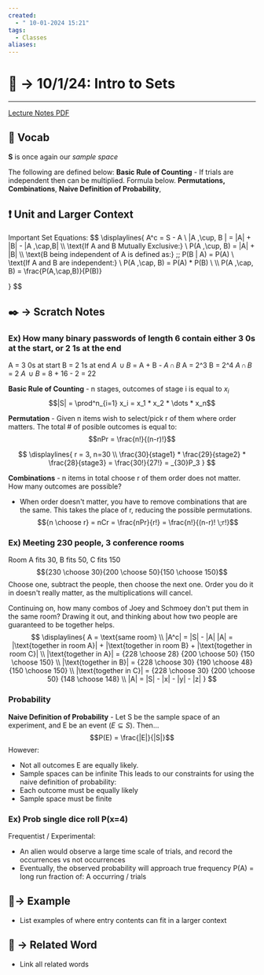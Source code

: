 ```yaml
---
created:
  - " 10-01-2024 15:21"
tags:
  - Classes
aliases:
---
```


# 📗 -> 10/1/24: Intro to Sets
---
[Lecture Notes PDF](https://canvas.ucdavis.edu/courses/922005/assignments/syllabus)


## 🎤 Vocab
**S** is once again our *sample space*

The following are defined below:
**Basic Rule of Counting** - If trials are independent then can be multiplied. Formula below.
**Permutations, Combinations**, **Naive Definition of Probability**, 

## ❗ Unit and Larger Context
Important Set Equations:
$$
\displaylines{
A^c = S - A \\
|A \,\cup\, B | = |A| + |B| - |A \,\cap\,B| 
\\\\
\text{If A and B Mutually Exclusive:} \\
P(A \,\cup\, B) = |A| + |B| 
\\\\
\text{B being independent of A is defined as:} \;\; P(B | A) = P(A) \\
\text{If A and B are independent:} \\
P(A \,\cap\, B) = P(A) * P(B) \\
\\\\
P(A \,\cap\, B) = \frac{P(A\,\cap\,B)}{P(B)}

}
$$

## ✒️ -> Scratch Notes
### Ex) How many binary passwords of length 6 contain either 3 0s at the start, or 2 1s at the end
A = 3 0s at start
B = 2 1s at end
$A \,\cup B$ = A + B - $A \,\cap\, B$
A = 2^3 
B = 2^4
$A \,\cap\, B$ = 2
$A \,\cup B$ = 8 + 16 - 2 = 22

**Basic Rule of Counting** - n stages, outcomes of stage i is equal to $x_i$
$$|S| = \prod^n_{i=1} x_i = x_1 * x_2 * \dots * x_n$$

**Permutation** - Given n items wish to select/pick r of them where order matters. The total # of posible outcomes is equal to:
$$nPr = \frac{n!}{(n-r)!}$$

$$
\displaylines{
r = 3, n=30 \\
\frac{30}{stage1} * \frac{29}{stage2} * \frac{28}{stage3} = \frac{30!}{27!} = _{30}P_3 
}
$$


**Combinations** - n items in total choose r of them order does not matter. How many outcomes are possible?
- When order doesn't matter, you have to remove combinations that are the same. This takes the place of r, reducing the possible permutations.
$${n \choose r} = nCr = \frac{nPr}{r!} = \frac{n!}{(n-r)! \;r!}$$


### Ex) Meeting 230 people, 3 conference rooms
Room A fits 30, B fits 50, C fits 150
$${230 \choose 30}{200 \choose 50}{150 \choose 150}$$
Choose one, subtract the people, then choose the next one. Order you do it in doesn't really matter, as the multiplications will cancel. 

Continuing on, how many combos of Joey and Schmoey don't put them in the same room?
Drawing it out, and thinking about how two people are guaranteed to be together helps. 
$$
\displaylines{
A = \text{same room} \\
|A^c| = |S| - |A|
|A| = |\text{together in room A}| + |\text{together in room B} + |\text{together in room C}| \\
|\text{together in A}| = {228 \choose 28} {200 \choose 50} {150 \choose 150} \\
|\text{together in B}| = {228 \choose 30} {190 \choose 48} {150 \choose 150} \\
|\text{together in C}| = {228 \choose 30} {200 \choose 50} {148 \choose 148} \\
|A| = |S| - |x| - |y| - |z|
}
$$

### Probability
**Naive Definition of Probability** - Let S be the sample space of an experiment, and E be an event ($E \subseteq S)$. Then...
$$P(E) = \frac{|E|}{|S|}$$
However:
- Not all outcomes E are equally likely. 
- Sample spaces can be infinite
This leads to our constraints for using the naive definition of probability: 
- Each outcome must be equally likely
- Sample space must be finite

### Ex) Prob single dice roll P(x=4)
Frequentist / Experimental:
- An alien would observe a large time scale of trials, and record the occurrences vs not occurrences
- Eventually, the observed probability will approach true frequency
P(A) = long run fraction of: A occurring / trials






## 🧪-> Example
- List examples of where entry contents can fit in a larger context

## 🔗 -> Related Word
- Link all related words


